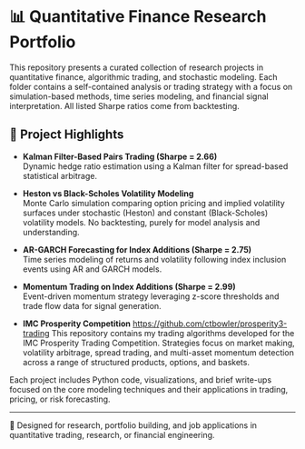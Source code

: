 # 📊 Quantitative Finance Research Portfolio

This repository presents a curated collection of research projects in quantitative finance, algorithmic trading, and stochastic modeling. Each folder contains a self-contained analysis or trading strategy with a focus on simulation-based methods, time series modeling, and financial signal interpretation. All listed Sharpe ratios come from backtesting. 

## 🧠 Project Highlights

- **Kalman Filter-Based Pairs Trading (Sharpe = 2.66)**  
  Dynamic hedge ratio estimation using a Kalman filter for spread-based statistical arbitrage.
  

- **Heston vs Black-Scholes Volatility Modeling**  
  Monte Carlo simulation comparing option pricing and implied volatility surfaces under stochastic (Heston) and constant (Black-Scholes) volatility models. No backtesting, purely for model analysis and understanding. 

- **AR-GARCH Forecasting for Index Additions (Sharpe = 2.75)**  
  Time series modeling of returns and volatility following index inclusion events using AR and GARCH models.

- **Momentum Trading on Index Additions (Sharpe = 2.99)**  
  Event-driven momentum strategy leveraging z-score thresholds and trade flow data for signal generation.

- **IMC Prosperity Competition**
  https://github.com/ctbowler/prosperity3-trading This repository contains my trading algorithms developed for the IMC Prosperity Trading Competition. Strategies focus on market making, volatility arbitrage, spread trading, and multi-asset momentum detection across a range    of structured products, options, and baskets.
  

Each project includes Python code, visualizations, and brief write-ups focused on the core modeling techniques and their applications in trading, pricing, or risk forecasting.

---

📎 Designed for research, portfolio building, and job applications in quantitative trading, research, or financial engineering.

